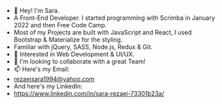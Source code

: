 - 👋 Hey! I'm Sara. 
- A Front-End Developer. I started programming with Scrimba in January 2022 and then Free Code Camp. 
- Most of my Projects are built with JavaScript and React, I used Bootstrap & Materialize for the styling.
- Familiar with jQuery, SASS, Node.js, Redux & Git.
- 👀 Interested in Web Development & UI/UX.
- 💞️ I'm looking to collaborate with a great Team!
- 📫 Here's my Email:
- rezaeisara1994@yahoo.com
- And here's my LinkedIn:
- https://www.linkedin.com/in/sara-rezaei-73301b23a/

